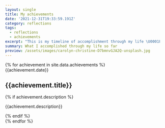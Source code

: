 ```yaml
---
layout: single
title: My achievements
date: '2021-12-31T19:33:59.191Z'
category: reflections
tags:
  - reflections
  - achievements
excerpt: "This is my timeline of accomplishment through my life \U0001F604"
summary: What I accomplished through my life so far
preview: /assets/images/carolyn-christine-D7bmnvGJA2Q-unsplash.jpg
---
```

<link rel="stylesheet" href="/assets/css/timeline.css">
<div class="timeline">
{% for achievement in site.data.achievements %}
  <div class="container {% cycle 'left', 'right' %}">
    <div class="date">{{achievement.date}}</div>
    <!-- <i class="icon fa fa-home"></i>  TODO -->
    <div class="content">
      <h2>{{achievement.title}}</h2>
      {% if achievement.description %}
        <p>
          {{achievement.description}}
        </p>
      {% endif %}
    </div>
  </div>
{% endfor %}
</div>
